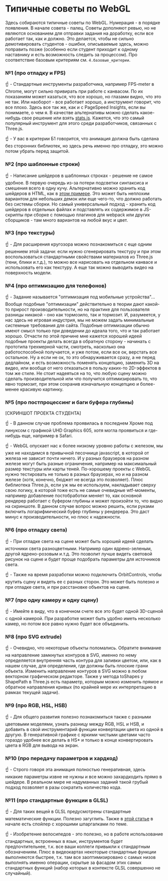 # Типичные советы по WebGL

Здесь собираются типичные советы по WebGL. Нумерация - в порядке появления. В начале совета - палец. Советы дополняют ревью, но не являются основанием для отправки задания на доработку, если все работает так, как и должно. Это делается, чтобы не сильно демотивировать студентов - ошибки, описываемые здесь, можно поправить позже (особенно если студент приходит к одному наставнику и есть возможность следить за процессом). Про соответствие базовым критериям см. `4.базовые_критерии`.


### №1 (про отладку и FPS)

:point_up: - Стандартные инструменты разработчика, например FPS-meter в Chrome, могут сильно привирать при работе с канвасом. По их показаниям может казаться, что все хорошо, но глазами видно, что это не так. Или наоборот - все работает хорошо, а инструмент говорит, что все плохо. Здесь все так же, как и с PageSpeed Insights, если вы понимаете, о чем я. В качестве альтернативы можно сделать какое-нибудь свое решение или взять [stats.js](https://github.com/mrdoob/stats.js/). Кажется, что это самый популярный инструмент для этого среди разработчиков, связанных с Three.js.

:point_up: - У вас в критерии Б1 говорится, что анимация должна быть сделана без сторонних библиотек, но здесь речь именно про отладку, это можно потом убрать перед защитой.


### №2 (про шаблонные строки)

:point_up: - Написание шейдеров в шаблонных строках - решение не самое удобное. В первую очередь из-за потери подсветки синтаксиса и смешения всего в одну кучу. Альтернативно можно хранить код шейдеров в HTML, как в [этом примере](https://codepen.io/sfi0zy/pen/dyMwreR). Это может быть неплохим вариантом для небольших демок или еще чего-то, что должно работать без системы сборки. Но самый универсальный подход - хранить код шейдеров в отдельных файлах и подставлять их содержимое в JS-скрипты при сборке с помощью плагинов для webpack или других сборщиков - там много вариантов на любой вкус и цвет.


### №3 (про текстуры)

:point_up: - Для расширения кругозора можно познакомиться с еще одним решением этой задачи: если нужно сгенерировать текстуру и при этом воспользоваться стандартными свойствами материалов из Three.js (тени, блики и.т.д.), то можно все нарисовать на отдельном канвасе и использовать его как текстуру. А еще так можно выводить видео на поверхность модели.


### №4 (про оптимизацию для телефонов)

:point_up: - Задание называется "оптимизация под мобильные устройства"... Вообще подобные "оптимизации" действительно в теории дают какой-то прирост производительности, но на практике для пользователя разницы никакой - оно как тормозило, так и тормозит. И, разумеется, у нас здесь не игровая индустрия, мы не можем задать минимальные системные требования для сайта. Подобные оптимизации обычно имеют смысл только при доведении до идеала того, что и так работает хорошо. Отчасти по этой причине мне кажется хорошей идеей подобные проекты делать всегда в обратную сторону - начинать с прототипа трехмерной части, смотреть, насколько она работоспособной получается, и уже потом, если все ок, верстать все остальное. Ну а если не ок, то это обнаруживается сразу, а не перед дедлайном, и есть возможность поменять концепцию, заменить 3D на видео, или вообще от него отказаться в пользу каких-то 2D-эффектов в том же стиле. Не стоит надеяться на то, что любую сцену можно сделать производительной или что получится оптимизировать то, что явно тормозит, при этом сохранив изначальную концепцию и более-менее красивую картинку.


### №5 (про постпроцессинг и баги буфера глубины)

[СКРИНШОТ ПРОЕКТА СТУДЕНТА]

:point_up: - В данном случае проблема проявилась в последнем Хроме под линуксом с графикой UHD Graphics 605, хотя могла проявиться и где-нибудь еще, например в Safari.

:point_up: - WebGL опускает нас к более низкому уровню работы с железом, мы уже не находимся в привычной песочнице javascript, в которой от железа не зависит почти ничего. И у разных браузеров на разном железе могут быть разные ограничения, например на максимальный размер текстуры или карты теней. По-хорошему проекты с WebGL нужно тестировать не только в разных браузерах, но и на разном железе (хотя, конечно, бюджет не всегда это позволяет). Плюс библиотека Three.js, если уж мы ее используем, накладывает сверху свою логику, в которой тоже есть не самые очевидные wtf-моменты, например добавление постобработки меняет то, как основной рендерер работает с буфером глубины и может произойти то, что видно на скриншоте. В данном случае вопрос можно решить, если руками включить логарифмический буфер глубины у рендерера. Это даст минус к производительности, но плюс к надежности.


### №6 (про отладку света)

:point_up: - При отладке света на сцене может быть хорошей идеей сделать источники света разноцветными. Например один ядрено-зеленым, другой ядрено-розовым и.т.д. Это позволит лучше видеть световой рисунок на сцене и будет проще подобрать параметры для источников света.

:point_up: - Также на время разработки можно подключить OrbitControls, чтобы крутить сцену и видеть ее с разных сторон. Это может быть полезно и при отладке света, и при расстановке объектов на сцене.


### №7 (про одну камеру и одну сцену)

:point_up: - Имейте в виду, что в конечном счете все это будет одной 3D-сценой с одной камерой. При разработке может быть удобно иметь несколько камер, но потом все равно нужно будет все объединить.


### №8 (про SVG extrude)

:point_up: - Очевидно, что некоторые объекты поломались. Обратите внимание на направление замкнутых контуров в SVG, именно по нему определяется внутренняя часть контура для заливки цветом, или, как в нашем случае, для определения, где должны быть плоские грани объекта. Изменить направление контуров в SVG можно в любом векторном графическом редакторе. Также у метода toShapes у ShapePath в Three.js есть параметр, которым можно изменить прямое и обратное направления кривых (по крайней мере их интерпретацию в рамках текущей задачи).


### №9 (про RGB, HSL, HSB)

:point_up: - Для общего развития полезно познакомиться также с разными цветовыми моделями, узнать разницу между RGB, HSL и HSB, и добавить в свой инструментарий функции конвертации цвета из одной в другую. В генеративной графике с яркими чистыми цветами часто гораздо удобнее все делать в HS\* и только в конце конвертировать цвета в RGB для вывода на экран.


### №10 (про передачу параметров и хардкод)

:point_up: - Строго говоря эта анимация полностью генеративная, здесь никакие параметры извне не нужны и все можно захардкодить прямо в шейдере. В реальном мире не надуманных заданий такой грубый подход позволяет в разы сократить количество кода.


### №11 (про стандартные функции в GLSL)

:point_up: - Для таких вещей в GLSL предусмотрены стандартные математические функции. Полезно загуглить. Также в [этой статье](https://habr.com/ru/post/420847/) в начале есть спойлер с хорошими шпаргалками по теме.

:point_up: - Изобретение велосипедов - это полезно, но в работе использование стандартных, встроенных в язык, инструментов будет предпочтительнее, т.к. все ваши коллеги привыкли к стандартным обозначениям. Плюс в видеокартах некоторые стандартные функции выполняются быстрее, т.к. там все заоптимизировано с самых низов выполнять именно операции, скрытые за фасадом этих самых стандартных функций (набор которых в контексте GLSL совершенно не случайный).

